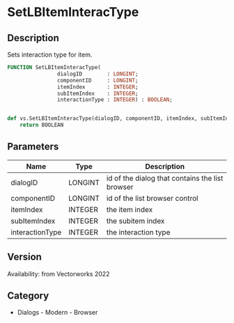 # SetLBItemInteracType

## Description
Sets interaction type for item.

```pascal
FUNCTION SetLBItemInteracType(
				dialogID        : LONGINT;
				componentID     : LONGINT;
				itemIndex       : INTEGER;
				subItemIndex    : INTEGER;
				interactionType : INTEGER) : BOOLEAN;
```

```python

def vs.SetLBItemInteracType(dialogID, componentID, itemIndex, subItemIndex, interactionType):
    return BOOLEAN
```

## Parameters
|Name|Type|Description|
|---|---|---|
|dialogID|LONGINT|id of the dialog that contains the list browser|
|componentID|LONGINT|id of the list browser control|
|itemIndex|INTEGER|the item index|
|subItemIndex|INTEGER|the subitem index|
|interactionType|INTEGER|the interaction type|

## Version
Availability: from Vectorworks 2022
## Category
* Dialogs - Modern - Browser

